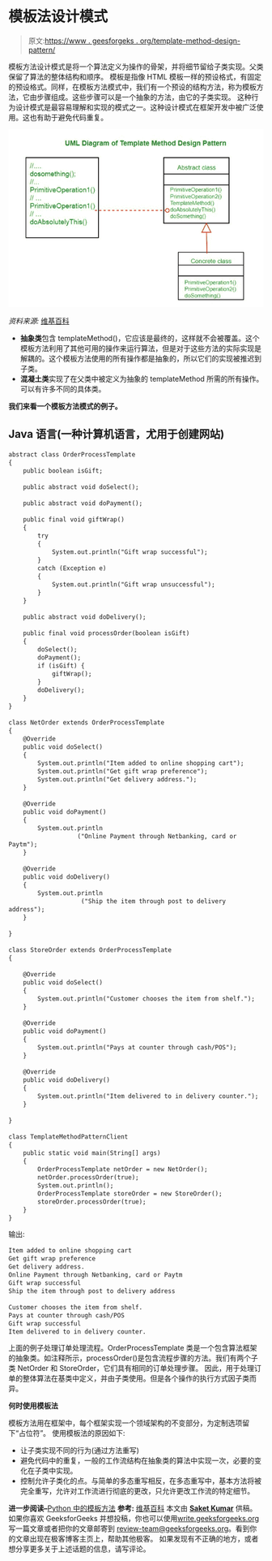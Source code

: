 # 模板法设计模式

> 原文:[https://www . geesforgeks . org/template-method-design-pattern/](https://www.geeksforgeeks.org/template-method-design-pattern/)

模板方法设计模式是将一个算法定义为操作的骨架，并将细节留给子类实现。父类保留了算法的整体结构和顺序。
模板是指像 HTML 模板一样的预设格式，有固定的预设格式。同样，在模板方法模式中，我们有一个预设的结构方法，称为模板方法，它由步骤组成。这些步骤可以是一个抽象的方法，由它的子类实现。
这种行为设计模式是最容易理解和实现的模式之一。这种设计模式在框架开发中被广泛使用。这也有助于避免代码重复。

![](img/fa4daf841d9bcb2ce6ce3240f7ccec39.png)

*资料来源:* [维基百科](https://en.wikipedia.org/wiki/Template_method_pattern)

*   **抽象类**包含 templateMethod()，它应该是最终的，这样就不会被覆盖。这个模板方法利用了其他可用的操作来运行算法，但是对于这些方法的实际实现是解耦的。这个模板方法使用的所有操作都是抽象的，所以它们的实现被推迟到子类。
*   **混凝土类**实现了在父类中被定义为抽象的 templateMethod 所需的所有操作。可以有许多不同的具体类。

**我们来看一个模板方法模式的例子。**

## Java 语言(一种计算机语言，尤用于创建网站)

```
abstract class OrderProcessTemplate
{
    public boolean isGift;

    public abstract void doSelect();

    public abstract void doPayment();

    public final void giftWrap()
    {
        try
        {
            System.out.println("Gift wrap successful");
        }
        catch (Exception e)
        {
            System.out.println("Gift wrap unsuccessful");
        }
    }

    public abstract void doDelivery();

    public final void processOrder(boolean isGift)
    {
        doSelect();
        doPayment();
        if (isGift) {
            giftWrap();
        }
        doDelivery();
    }
}

class NetOrder extends OrderProcessTemplate
{
    @Override
    public void doSelect()
    {
        System.out.println("Item added to online shopping cart");
        System.out.println("Get gift wrap preference");
        System.out.println("Get delivery address.");
    }

    @Override
    public void doPayment()
    {
        System.out.println
                   ("Online Payment through Netbanking, card or Paytm");
    }

    @Override
    public void doDelivery()
    {
        System.out.println
                    ("Ship the item through post to delivery address");
    }

}

class StoreOrder extends OrderProcessTemplate
{

    @Override
    public void doSelect()
    {
        System.out.println("Customer chooses the item from shelf.");
    }

    @Override
    public void doPayment()
    {
        System.out.println("Pays at counter through cash/POS");
    }

    @Override
    public void doDelivery()
    {
        System.out.println("Item delivered to in delivery counter.");
    }

}

class TemplateMethodPatternClient
{
    public static void main(String[] args)
    {
        OrderProcessTemplate netOrder = new NetOrder();
        netOrder.processOrder(true);
        System.out.println();
        OrderProcessTemplate storeOrder = new StoreOrder();
        storeOrder.processOrder(true);
    }
}
```

输出:

```
Item added to online shopping cart
Get gift wrap preference
Get delivery address.
Online Payment through Netbanking, card or Paytm
Gift wrap successful
Ship the item through post to delivery address

Customer chooses the item from shelf.
Pays at counter through cash/POS
Gift wrap successful
Item delivered to in delivery counter.
```

上面的例子处理订单处理流程。OrderProcessTemplate 类是一个包含算法框架的抽象类。如注释所示，processOrder()是包含流程步骤的方法。我们有两个子类 NetOrder 和 StoreOrder，它们具有相同的订单处理步骤。
因此，用于处理订单的整体算法在基类中定义，并由子类使用。但是各个操作的执行方式因子类而异。

**何时使用模板法**

模板方法用在框架中，每个框架实现一个领域架构的不变部分，为定制选项留下“占位符”。
使用模板法的原因如下:

*   让子类实现不同的行为(通过方法重写)
*   避免代码中的重复，一般的工作流结构在抽象类的算法中实现一次，必要的变化在子类中实现。
*   控制允许子类化的点。与简单的多态重写相反，在多态重写中，基本方法将被完全重写，允许对工作流进行彻底的更改，只允许更改工作流的特定细节。

**进一步阅读–**[Python 中的模板方法](https://www.geeksforgeeks.org/template-method-python-design-patterns/)
**参考:**
[维基百科](https://en.wikipedia.org/wiki/Template_method_pattern)
本文由 [**Saket Kumar**](https://github.com/saketkumar95) 供稿。如果你喜欢 GeeksforGeeks 并想投稿，你也可以使用[write.geeksforgeeks.org](https://write.geeksforgeeks.org)写一篇文章或者把你的文章邮寄到 review-team@geeksforgeeks.org。看到你的文章出现在极客博客主页上，帮助其他极客。
如果发现有不正确的地方，或者想分享更多关于上述话题的信息，请写评论。
